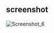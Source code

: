 ## screenshot 
![Screenshot_6](https://user-images.githubusercontent.com/103681582/217499684-3f66880f-04b4-4fa8-90c5-aeb6980a04ef.png)
